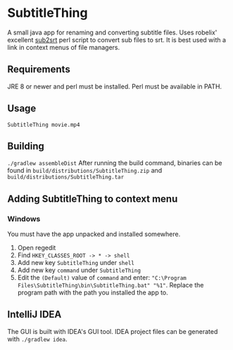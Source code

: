 # SubtitleThing
A small java app for renaming and converting subtitle files. Uses robelix' excellent [sub2srt](http://github.com/robelix/sub2srt) perl script to convert sub files to srt. It is best used with a link in context menus of file managers.

## Requirements
JRE 8 or newer and perl must be installed. Perl must be available in PATH.

## Usage
```SubtitleThing movie.mp4```

## Building
```./gradlew assembleDist```
After running the build command, binaries can be found in `build/distributions/SubtitleThing.zip` and `build/distributions/SubtitleThing.tar`

## Adding SubtitleThing to context menu
### Windows
You must have the app unpacked and installed somewhere.

1. Open regedit
2. Find `HKEY_CLASSES_ROOT -> * -> shell`
3. Add new key `SubtitleThing` under `shell`
4. Add new key `command` under `SubtitleThing`
5. Edit the `(Default)` value of `command` and enter: `"C:\Program Files\SubtitleThing\bin\SubtitleThing.bat" "%1"`. Replace the program path with the path you installed the app to.

## IntelliJ IDEA
The GUI is built with IDEA's GUI tool. IDEA project files can be generated with `./gradlew idea`.
